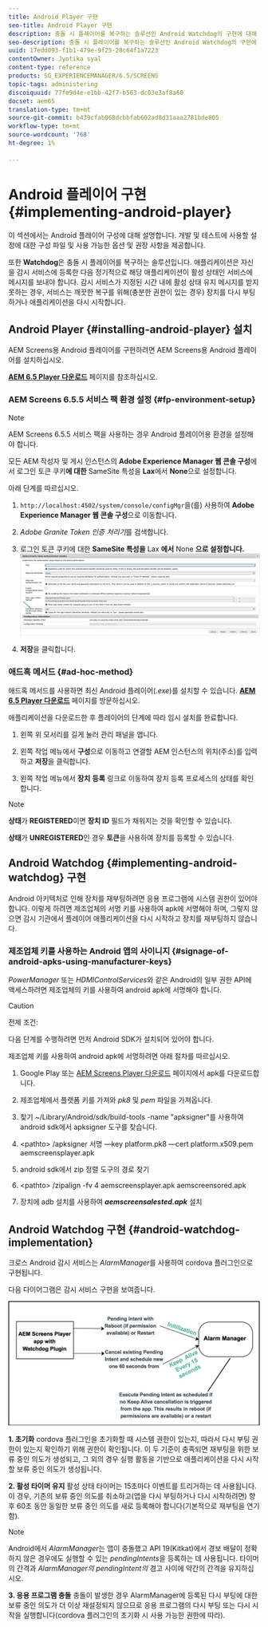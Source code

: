 ```yaml
---
title: Android Player 구현
seo-title: Android Player 구현
description: 충돌 시 플레이어를 복구하는 솔루션인 Android Watchdog의 구현에 대해 알아보려면 이 페이지를 따르십시오.
seo-description: 충돌 시 플레이어를 복구하는 솔루션인 Android Watchdog의 구현에 대해 알아보려면 이 페이지를 따르십시오.
uuid: 17edd093-f1b1-479e-9f25-28c64f1a7223
contentOwner: Jyotika syal
content-type: reference
products: SG_EXPERIENCEMANAGER/6.5/SCREENS
topic-tags: administering
discoiquuid: 77fe9d4e-e1bb-42f7-b563-dc03e3af8a60
docset: aem65
translation-type: tm+mt
source-git-commit: b439cfab068dcbbfab602ad8d31aaa2781bde805
workflow-type: tm+mt
source-wordcount: '768'
ht-degree: 1%

---
```



# Android 플레이어 구현 {#implementing-android-player}

이 섹션에서는 Android 플레이어 구성에 대해 설명합니다. 개발 및 테스트에 사용할 설정에 대한 구성 파일 및 사용 가능한 옵션 및 권장 사항을 제공합니다.

또한 **Watchdog**&#x200B;은 충돌 시 플레이어를 복구하는 솔루션입니다. 애플리케이션은 자신을 감시 서비스에 등록한 다음 정기적으로 해당 애플리케이션이 활성 상태인 서비스에 메시지를 보내야 합니다. 감시 서비스가 지정된 시간 내에 활성 상태 유지 메시지를 받지 못하는 경우, 서비스는 깨끗한 복구를 위해(충분한 권한이 있는 경우) 장치를 다시 부팅하거나 애플리케이션을 다시 시작합니다.

## Android Player {#installing-android-player} 설치

AEM Screens용 Android 플레이어를 구현하려면 AEM Screens용 Android 플레이어를 설치하십시오.

[**AEM 6.5 Player 다운로드**](https://download.macromedia.com/screens/) 페이지를 참조하십시오.

### AEM Screens 6.5.5 서비스 팩 환경 설정 {#fp-environment-setup}

>[!NOTE]
>AEM Screens 6.5.5 서비스 팩을 사용하는 경우 Android 플레이어용 환경을 설정해야 합니다.

모든 AEM 작성자 및 게시 인스턴스의 **Adobe Experience Manager 웹 콘솔 구성**&#x200B;에서 로그인 토큰 쿠키&#x200B;**에 대한** SameSite 특성을 **Lax**&#x200B;에서 **None**&#x200B;으로 설정합니다.

아래 단계를 따르십시오.

1. `http://localhost:4502/system/console/configMgr`을(를) 사용하여 **Adobe Experience Manager 웹 콘솔 구성**&#x200B;으로 이동합니다.

1. *Adobe Granite Token 인증 처리기*&#x200B;를 검색합니다.

1. 로그인 토큰 쿠키에 대한 **SameSite 특성을** Lax **에서** None **으로 설정합니다.**
   ![이미지](/help/user-guide/assets/granite-updates.png)

1. **저장**&#x200B;을 클릭합니다.


### 애드혹 메서드 {#ad-hoc-method}

애드혹 메서드를 사용하면 최신 Android 플레이어(*.exe*)를 설치할 수 있습니다. [**AEM 6.5 Player 다운로드**](https://download.macromedia.com/screens/) 페이지를 방문하십시오.

애플리케이션을 다운로드한 후 플레이어의 단계에 따라 임시 설치를 완료합니다.

1. 왼쪽 위 모서리를 길게 눌러 관리 패널을 엽니다.
1. 왼쪽 작업 메뉴에서 **구성**&#x200B;으로 이동하고 연결할 AEM 인스턴스의 위치(주소)를 입력하고 **저장**&#x200B;을 클릭합니다.

1. 왼쪽 작업 메뉴에서 **장치** **등록** 링크로 이동하여 장치 등록 프로세스의 상태를 확인합니다.

>[!NOTE]
>
>**상태**&#x200B;가 **REGISTERED**&#x200B;이면 **장치 ID** 필드가 채워지는 것을 확인할 수 있습니다.
>
>**상태**&#x200B;가 **UNREGISTERED**&#x200B;인 경우 **토큰**&#x200B;을 사용하여 장치를 등록할 수 있습니다.

## Android Watchdog {#implementing-android-watchdog} 구현

Android 아키텍처로 인해 장치를 재부팅하려면 응용 프로그램에 시스템 권한이 있어야 합니다. 이렇게 하려면 제조업체의 서명 키를 사용하여 apk에 서명해야 하며, 그렇지 않으면 감시 기관에서 플레이어 애플리케이션을 다시 시작하고 장치를 재부팅하지 않습니다.

### 제조업체 키를 사용하는 Android 앱의 사이니지 {#signage-of-android-apks-using-manufacturer-keys}

*PowerManager* 또는 *HDMIControlServices*&#x200B;와 같은 Android의 일부 권한 API에 액세스하려면 제조업체의 키를 사용하여 android apk에 서명해야 합니다.

>[!CAUTION]
>
>전제 조건:
>
>다음 단계를 수행하려면 먼저 Android SDK가 설치되어 있어야 합니다.

제조업체 키를 사용하여 android apk에 서명하려면 아래 절차를 따르십시오.

1. Google Play 또는 [AEM Screens Player 다운로드](https://download.macromedia.com/screens/) 페이지에서 apk를 다운로드합니다.
1. 제조업체에서 플랫폼 키를 가져와 *pk8* 및 *pem* 파일을 가져옵니다.

1. 찾기 ~/Library/Android/sdk/build-tools -name &quot;apksigner&quot;를 사용하여 android sdk에서 apksigner 도구를 찾습니다.
1. &lt;pathto> /apksigner 서명 —key platform.pk8 —cert platform.x509.pem aemscreensplayer.apk
1. android sdk에서 zip 정렬 도구의 경로 찾기
1. &lt;pathto> /zipalign -fv 4 aemscreensplayer.apk aemscreensored.apk
1. 장치에 adb 설치를 사용하여 ***aemscreensalested.apk*** 설치

## Android Watchdog 구현 {#android-watchdog-implementation}

크로스 Android 감시 서비스는 *AlarmManager*&#x200B;를 사용하여 cordova 플러그인으로 구현됩니다.

다음 다이어그램은 감시 서비스 구현을 보여줍니다.

![chlimage_1-31](assets/chlimage_1-31.png)

**1. 초기화** cordova 플러그인을 초기화할 때 시스템 권한이 있는지, 따라서 다시 부팅 권한이 있는지 확인하기 위해 권한이 확인됩니다. 이 두 기준이 충족되면 재부팅을 위한 보류 중인 의도가 생성되고, 그 외의 경우 실행 활동을 기반으로 애플리케이션을 다시 시작할 보류 중인 의도가 생성됩니다.

**2. 활성 타이머 유지** 활성 상태 타이머는 15초마다 이벤트를 트리거하는 데 사용됩니다. 이 경우, 기존의 보류 중인 의도를 취소하고(앱을 다시 부팅하거나 다시 시작하려면) 향후 60초 동안 동일한 보류 중인 의도를 새로 등록해야 합니다(기본적으로 재부팅을 연기함).

>[!NOTE]
>
>Android에서 *AlarmManager*&#x200B;는 앱이 충돌했고 API 19(Kitkat)에서 경보 배달이 정확하지 않은 경우에도 실행할 수 있는 *pendingIntents*&#x200B;을 등록하는 데 사용됩니다. 타이머의 간격과 *AlarmManager의* *pendingIntent의* 경고 사이에 약간의 간격을 유지하십시오.

**3. 응용 프로그램 충돌** 충돌이 발생한 경우 AlarmManager에 등록된 다시 부팅에 대한 보류 중인 의도가 더 이상 재설정되지 않으므로 응용 프로그램의 다시 부팅 또는 다시 시작을 실행합니다(cordova 플러그인의 초기화 시 사용 가능한 권한에 따라).
